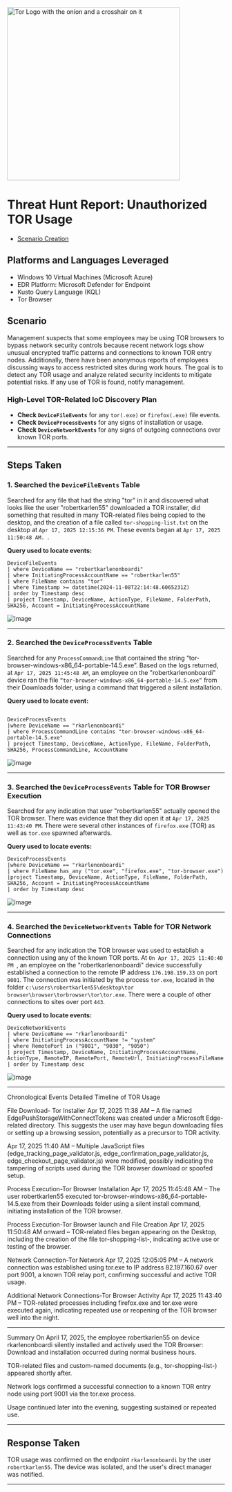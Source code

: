 <img width="400" src="https://github.com/user-attachments/assets/44bac428-01bb-4fe9-9d85-96cba7698bee" alt="Tor Logo with the onion and a crosshair on it"/>

# Threat Hunt Report: Unauthorized TOR Usage
- [Scenario Creation](https://github.com/robertkarlen55/threat-hunting-scenario-tor/blob/main/threat-hunting-scenario-tor-event-creation.md)

## Platforms and Languages Leveraged
- Windows 10 Virtual Machines (Microsoft Azure)
- EDR Platform: Microsoft Defender for Endpoint
- Kusto Query Language (KQL)
- Tor Browser

##  Scenario

Management suspects that some employees may be using TOR browsers to bypass network security controls because recent network logs show unusual encrypted traffic patterns and connections to known TOR entry nodes. Additionally, there have been anonymous reports of employees discussing ways to access restricted sites during work hours. The goal is to detect any TOR usage and analyze related security incidents to mitigate potential risks. If any use of TOR is found, notify management.

### High-Level TOR-Related IoC Discovery Plan

- **Check `DeviceFileEvents`** for any `tor(.exe)` or `firefox(.exe)` file events.
- **Check `DeviceProcessEvents`** for any signs of installation or usage.
- **Check `DeviceNetworkEvents`** for any signs of outgoing connections over known TOR ports.

---

## Steps Taken

### 1. Searched the `DeviceFileEvents` Table

Searched for any file that had the string "tor" in it and discovered what looks like the user "robertkarlen55" downloaded a TOR installer, did something that resulted in many TOR-related files being copied to the desktop, and the creation of a file called `tor-shopping-list.txt` on the desktop at `Apr 17, 2025 12:15:36 PM`. These events began at `Apr 17, 2025 11:50:48 AM. `.

**Query used to locate events:**

```kql
DeviceFileEvents  
| where DeviceName == "robertkarlenonboardi"  
| where InitiatingProcessAccountName == "robertkarlen55"  
| where FileName contains "tor"  
| where Timestamp >= datetime(2024-11-08T22:14:48.6065231Z)  
| order by Timestamp desc  
| project Timestamp, DeviceName, ActionType, FileName, FolderPath, SHA256, Account = InitiatingProcessAccountName
```
![image](https://github.com/user-attachments/assets/890b9e37-021d-4a2c-af37-407e47dd2188)

---

### 2. Searched the `DeviceProcessEvents` Table

Searched for any `ProcessCommandLine` that contained the string “tor-browser-windows-x86_64-portable-14.5.exe”. Based on the logs returned, at `Apr 17, 2025 11:45:48 AM`, an employee on the "robertkarlenonboardi" device ran the file `“tor-browser-windows-x86_64-portable-14.5.exe”` from their Downloads folder, using a command that triggered a silent installation.

**Query used to locate event:**

```kql

DeviceProcessEvents
|where DeviceName == "rkarlenonboardi"
| where ProcessCommandLine contains "tor-browser-windows-x86_64-portable-14.5.exe"
| project Timestamp, DeviceName, ActionType, FileName, FolderPath, SHA256, ProcessCommandLine, AccountName

```
![image](https://github.com/user-attachments/assets/ff314dc5-a7b7-44a8-9854-0c8cf1ced1e7)


---

### 3. Searched the `DeviceProcessEvents` Table for TOR Browser Execution

Searched for any indication that user "robertkarlen55" actually opened the TOR browser. There was evidence that they did open it at `Apr 17, 2025 11:43:40 PM`. There were several other instances of `firefox.exe` (TOR) as well as `tor.exe` spawned afterwards.

**Query used to locate events:**

```kql
DeviceProcessEvents
|where DeviceName == "rkarlenonboardi"
| where FileName has_any ("tor.exe", "firefox.exe", "tor-browser.exe")
|project Timestamp, DeviceName, ActionType, FileName, FolderPath, SHA256, Account = InitiatingProcessAccountName
| order by Timestamp desc

```
![image](https://github.com/user-attachments/assets/cde9b697-2f5f-4e62-a235-044b16c8190b)


---

### 4. Searched the `DeviceNetworkEvents` Table for TOR Network Connections

Searched for any indication the TOR browser was used to establish a connection using any of the known TOR ports. At `On Apr 17, 2025 11:40:40 PM `, an employee on the "robertkarlenonboardi" device successfully established a connection to the remote IP address `176.198.159.33` on port `9001`. The connection was initiated by the process `tor.exe`, located in the folder `c:\users\robertkarlen55\desktop\tor browser\browser\torbrowser\tor\tor.exe`. There were a couple of other connections to sites over port `443`.

**Query used to locate events:**

```kql
DeviceNetworkEvents
| where DeviceName == "rkarlenonboardi"
| where InitiatingProcessAccountName != "system"
| where RemotePort in ("9001", "9030", "9050")
| project Timestamp, DeviceName, InitiatingProcessAccountName, ActionType, RemoteIP, RemotePort, RemoteUrl, InitiatingProcessFileName
| order by Timestamp desc

```
![image](https://github.com/user-attachments/assets/0b78f2ac-1521-4f93-9eb3-1be989254d6d)


---

Chronological Events
Detailed Timeline of TOR Usage

File Download- Tor Installer
Apr 17, 2025 11:38 AM – A file named EdgePushStorageWithConnectTokens was created under a Microsoft Edge-related directory. This suggests the user may have begun downloading files or setting up a browsing session, potentially as a precursor to TOR activity.


Apr 17, 2025 11:40 AM – Multiple JavaScript files (edge_tracking_page_validator.js, edge_confirmation_page_validator.js, edge_checkout_page_validator.js) were modified, possibly indicating the tampering of scripts used during the TOR browser download or spoofed setup.


Process Execution-Tor Browser Installation
Apr 17, 2025 11:45:48 AM – The user robertkarlen55 executed tor-browser-windows-x86_64-portable-14.5.exe from their Downloads folder using a silent install command, initiating installation of the TOR browser.


Process Execution-Tor Browser launch and File Creation
Apr 17, 2025 11:50:48 AM onward – TOR-related files began appearing on the Desktop, including the creation of the file tor-shopping-list-, indicating active use or testing of the browser.


Network Connection-Tor Network
Apr 17, 2025 12:05:05 PM – A network connection was established using tor.exe to IP address 82.197.160.67 over port 9001, a known TOR relay port, confirming successful and active TOR usage.


Additional Network Connections-Tor Browser Activity
Apr 17, 2025 11:43:40 PM – TOR-related processes including firefox.exe and tor.exe were executed again, indicating repeated use or reopening of the TOR browser well into the night.

---

Summary
On April 17, 2025, the employee robertkarlen55 on device rkarlenonboardi silently installed and actively used the TOR Browser:
Download and installation occurred during normal business hours.


TOR-related files and custom-named documents (e.g., tor-shopping-list-) appeared shortly after.


Network logs confirmed a successful connection to a known TOR entry node using port 9001 via the tor.exe process.


Usage continued later into the evening, suggesting sustained or repeated use.


---

## Response Taken

TOR usage was confirmed on the endpoint `rkarlenonboardi` by the user `robertkarlen55`. The device was isolated, and the user's direct manager was notified.

---
